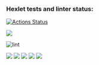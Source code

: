 ### Hexlet tests and linter status:
[![Actions Status](https://github.com/Ivansergee/python-project-lvl1/workflows/hexlet-check/badge.svg)](https://github.com/Ivansergee/python-project-lvl1/actions)

<a href="https://codeclimate.com/github/codeclimate/codeclimate/maintainability"><img src="https://api.codeclimate.com/v1/badges/a99a88d28ad37a79dbf6/maintainability" /></a>

![lint](https://github.com/Ivansergee/python-project-lvl1/actions/workflows/lint.yml/badge.svg)

<a href="https://asciinema.org/a/wtzVMNFqniREqoaFu2AmV3FrR" target="_blank"><img src="https://asciinema.org/a/wtzVMNFqniREqoaFu2AmV3FrR.svg" /></a>
<a href="https://asciinema.org/a/NJnaTSawYhXRNqhRwgcsQHSle" target="_blank"><img src="https://asciinema.org/a/NJnaTSawYhXRNqhRwgcsQHSle.svg" /></a>
<a href="https://asciinema.org/a/Z7FdmJCBXCs8AmkbwanzJJdPY" target="_blank"><img src="https://asciinema.org/a/Z7FdmJCBXCs8AmkbwanzJJdPY.svg" /></a>
<a href="https://asciinema.org/a/K0qr1H2cQLtLbf5KZUHtRB7uu" target="_blank"><img src="https://asciinema.org/a/K0qr1H2cQLtLbf5KZUHtRB7uu.svg" /></a>
<a href="https://asciinema.org/a/i53BThkKdbX5F5D67DeqWnXwD" target="_blank"><img src="https://asciinema.org/a/i53BThkKdbX5F5D67DeqWnXwD.svg" /></a>
